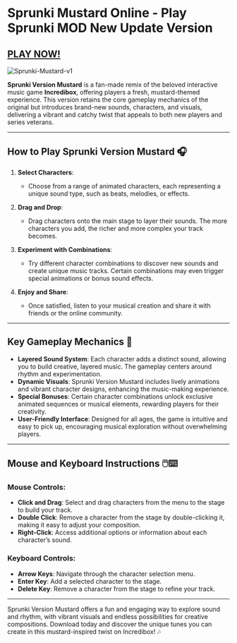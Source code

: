 # Sprunki Mustard Online - Play Sprunki MOD New Update Version

## [PLAY NOW!](https://tinyurl.com/2y4s3m9d)

![Sprunki-Mustard-v1](https://github.com/user-attachments/assets/a5be5df8-0fb8-4e21-a82d-21b8b74912a2)


**Sprunki Version Mustard** is a fan-made remix of the beloved interactive music game **Incredibox**, offering players a fresh, mustard-themed experience. This version retains the core gameplay mechanics of the original but introduces brand-new sounds, characters, and visuals, delivering a vibrant and catchy twist that appeals to both new players and series veterans.

---

## How to Play Sprunki Version Mustard 🎧

1. **Select Characters**:
   - Choose from a range of animated characters, each representing a unique sound type, such as beats, melodies, or effects.

2. **Drag and Drop**:
   - Drag characters onto the main stage to layer their sounds. The more characters you add, the richer and more complex your track becomes.

3. **Experiment with Combinations**:
   - Try different character combinations to discover new sounds and create unique music tracks. Certain combinations may even trigger special animations or bonus sound effects.

4. **Enjoy and Share**:
   - Once satisfied, listen to your musical creation and share it with friends or the online community.

---

## Key Gameplay Mechanics 🎵

- **Layered Sound System**: Each character adds a distinct sound, allowing you to build creative, layered music. The gameplay centers around rhythm and experimentation.
- **Dynamic Visuals**: Sprunki Version Mustard includes lively animations and vibrant character designs, enhancing the music-making experience.
- **Special Bonuses**: Certain character combinations unlock exclusive animated sequences or musical elements, rewarding players for their creativity.
- **User-Friendly Interface**: Designed for all ages, the game is intuitive and easy to pick up, encouraging musical exploration without overwhelming players.

---

## Mouse and Keyboard Instructions 🖱️⌨️

### Mouse Controls:
- **Click and Drag**: Select and drag characters from the menu to the stage to build your track.
- **Double Click**: Remove a character from the stage by double-clicking it, making it easy to adjust your composition.
- **Right-Click**: Access additional options or information about each character’s sound.

### Keyboard Controls:
- **Arrow Keys**: Navigate through the character selection menu.
- **Enter Key**: Add a selected character to the stage.
- **Delete Key**: Remove a character from the stage to refine your track.

---

Sprunki Version Mustard offers a fun and engaging way to explore sound and rhythm, with vibrant visuals and endless possibilities for creative compositions. Download today and discover the unique tunes you can create in this mustard-inspired twist on Incredibox! 🎶
